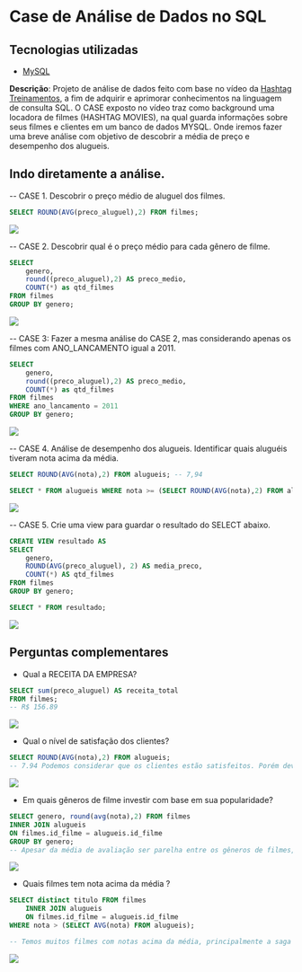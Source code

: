 # Case de Análise de Dados no SQL

## Tecnologias utilizadas

- [MySQL](https://www.mysql.com/)

**Descrição**: Projeto de análise de dados feito com base no vídeo da [Hashtag Treinamentos](https://www.youtube.com/watch?v=hprufLQkS2M), a fim de adquirir e aprimorar conhecimentos na linguagem de consulta SQL.
O CASE exposto no vídeo traz como background uma locadora de filmes (HASHTAG MOVIES), na qual guarda informações sobre seus filmes e clientes em um banco de dados MYSQL. Onde iremos fazer uma breve análise com objetivo de descobrir a média de preço e desempenho dos alugueis.

## Indo diretamente a análise.

-- CASE 1. Descobrir o preço médio de aluguel dos filmes.

```SQL
SELECT ROUND(AVG(preco_aluguel),2) FROM filmes;
```
![](/imagens/mediaPrecoAluguel.PNG)

-- CASE 2. Descobrir qual é o preço médio para cada gênero de filme.

```SQL
SELECT
	genero,
    round((preco_aluguel),2) AS preco_medio,
    COUNT(*) as qtd_filmes
FROM filmes
GROUP BY genero;
```

![](/hashtagProjetoSQL/imagens/mediaPrecoGenero.PNG)

-- CASE 3: Fazer a mesma análise do CASE 2, mas considerando apenas os filmes com ANO_LANCAMENTO igual a 2011.

```SQL
SELECT
	genero,
    round((preco_aluguel),2) AS preco_medio,
    COUNT(*) as qtd_filmes
FROM filmes
WHERE ano_lancamento = 2011
GROUP BY genero;
```

![](/hashtagProjetoSQL/imagens/mediaPrecoGenero2011.PNG)

-- CASE 4. Análise de desempenho dos alugueis. Identificar quais aluguéis tiveram nota acima da média.

```SQL
SELECT ROUND(AVG(nota),2) FROM alugueis; -- 7,94

SELECT * FROM alugueis WHERE nota >= (SELECT ROUND(AVG(nota),2) FROM alugueis);
```

![](/hashtagProjetoSQL/imagens/mediaDesempenhoAlugueis.PNG)

-- CASE 5. Crie uma view para guardar o resultado do SELECT abaixo.

```SQL
CREATE VIEW resultado AS
SELECT
	genero,
	ROUND(AVG(preco_aluguel), 2) AS media_preco,
    COUNT(*) AS qtd_filmes
FROM filmes
GROUP BY genero;

SELECT * FROM resultado;
```

![](/hashtagProjetoSQL/imagens/criandoView.PNG)

## Perguntas complementares

- Qual a RECEITA DA EMPRESA?

```SQL
SELECT sum(preco_aluguel) AS receita_total
FROM filmes;
-- R$ 156.89
```

![](/hashtagProjetoSQL/imagens/receitaTotal.PNG)

- Qual o nível de satisfação dos clientes?

```SQL
SELECT ROUND(AVG(nota),2) FROM alugueis;
-- 7.94 Podemos considerar que os clientes estão satisfeitos. Porém devemos olhar mais a fundo quais genêros de filmes mais atraem clientes, além de pensar na possibilidade de trazer filmes recém-lançados mais rapidamente e talvez criar algum beneficio de fidelidade.
```

![](/hashtagProjetoSQL/imagens/satisfacaoClientes.PNG)

- Em quais gêneros de filme investir com base em sua popularidade?

```SQL
SELECT genero, round(avg(nota),2) FROM filmes
INNER JOIN alugueis
ON filmes.id_filme = alugueis.id_filme
GROUP BY genero;
-- Apesar da média de avaliação ser parelha entre os gêneros de filmes, vemos que há uma prefêrencia maior entre os gêneros de Ação, Aventura e Arte. Sendo assim podemos ficar atentos ao mercado e dar uma atenção maior ao público que se enquadra nesta média.
```

![](/hashtagProjetoSQL/imagens/PopularidadeFilmes.PNG)

- Quais filmes tem nota acima da média ?

```SQL
SELECT distinct titulo FROM filmes
	INNER JOIN alugueis
    ON filmes.id_filme = alugueis.id_filme
WHERE nota > (SELECT AVG(nota) FROM alugueis);

-- Temos muitos filmes com notas acima da média, principalmente a saga do HARRY POTTER, além de RIO 2, MOTOQUEIRO FANTASMA E HAPPY FEET.
```

![](/hashtagProjetoSQL/imagens/filmesMaioresMedias.PNG)
